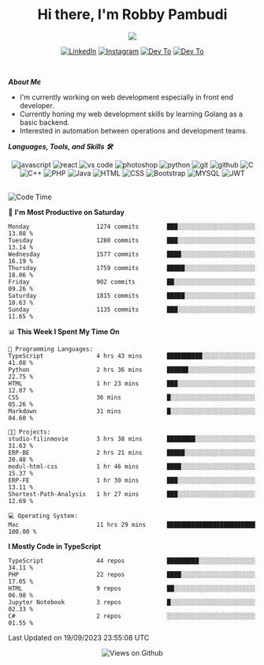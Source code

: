 <div align="center">
   <h1>Hi there, I'm Robby Pambudi </h1>

<img src="https://pronoun.cyou/x/y?subject=He&object=Him&height=20"> 
</div>

<p align='center'>
   <a href="https://www.linkedin.com/in/robbypambudi" target="_blank"><img src="https://img.shields.io/badge/LinkedIn-0077B5?style=for-the-badge&logo=linkedin&logoColor=white" alt="LinkedIn"></a>
   <a href="https://www.instagram.com/robbypambudi" target="_blank"><img src="https://img.shields.io/badge/Instagram-E4405F?style=for-the-badge&logo=instagram&logoColor=white" alt="Instagram"></a>
   <a href="https://dev.to/robbypambudi" target="_blank"><img src="https://img.shields.io/badge/dev.to-0A0A0A?style=for-the-badge&logo=dev.to&logoColor=white" alt="Dev To"></a>
   <a href="https://www.facebook.com/robbyulungpambudi" target="_blank"><img src="https://img.shields.io/badge/Facebook-1877F2?style=for-the-badge&logo=facebook&logoColor=white" alt="Dev To"></a>

</p> <p>
<br>
   
***About Me***
   
- I'm currently working on web development especially in front end developer.
- Currently honing my web development skills by learning Golang as a basic backend.
- Interested in automation between operations and development teams.
 
   
***Languages, Tools, and Skills 🛠***

   <div align="center">
   <img src="https://img.shields.io/badge/JavaScript-F7DF1E?style=for-the-badge&logo=javascript&logoColor=black" alt="javascript" />
      <img src="https://img.shields.io/badge/React-61DAFB?style=for-the-badge&logo=react&logoColor=black" alt="react" />
      <img src="https://img.shields.io/badge/vs%20code-007ACC?style=for-the-badge&logo=visual%20studio%20code&logoColor=white" alt="vs code" />
      <img src="https://img.shields.io/badge/adobe%20photoshop-31A8FF?style=for-the-badge&logo=adobe%20photoshop&logoColor=white" alt="photoshop" />
      <img src="https://img.shields.io/badge/python-3776AB?style=for-the-badge&logo=python&logoColor=white" alt="python" />
      <img src="https://img.shields.io/badge/Git-F05032?style=for-the-badge&logo=git&logoColor=white" alt="git" />
      <img src="https://img.shields.io/badge/GitHub-100000?style=for-the-badge&logo=github&logoColor=white" alt="github" />
      <img src="https://img.shields.io/badge/c-%2300599C.svg?style=for-the-badge&logo=c&logoColor=white" alt="C" />
      <img src="https://img.shields.io/badge/c++-%2300599C.svg?style=for-the-badge&logo=c%2B%2B&logoColor=white" alt="C++" />   
      <img src="https://img.shields.io/badge/PHP-777BB4?style=for-the-badge&logo=php&logoColor=white" alt="PHP" />
      <img src="https://img.shields.io/badge/Java-ED8B00?style=for-the-badge&logo=java&logoColor=white" alt="Java"/>
      <img src="https://img.shields.io/badge/HTML5-E34F26?style=for-the-badge&logo=html5&logoColor=white" alt="HTML" />
      <img src="https://img.shields.io/badge/CSS-239120?&style=for-the-badge&logo=css3&logoColor=white" alt ="CSS" />
      <img src="https://img.shields.io/badge/Bootstrap-563D7C?style=for-the-badge&logo=bootstrap&logoColor=white" alt="Bootstrap" />
      <img src="https://img.shields.io/badge/MySQL-00000F?style=for-the-badge&logo=mysql&logoColor=white" alt="MYSQL" />
      <img src="https://img.shields.io/badge/json%20web%20tokens-323330?style=for-the-badge&logo=json-web-tokens&logoColor=pink" alt="JWT" />
      
   </div><br>
   
<!--START_SECTION:waka-->
![Code Time](http://img.shields.io/badge/Code%20Time-1%2C077%20hrs%2036%20mins-blue)

📅 **I'm Most Productive on Saturday** 

```text
Monday                   1274 commits        ███░░░░░░░░░░░░░░░░░░░░░░   13.08 % 
Tuesday                  1280 commits        ███░░░░░░░░░░░░░░░░░░░░░░   13.14 % 
Wednesday                1577 commits        ████░░░░░░░░░░░░░░░░░░░░░   16.19 % 
Thursday                 1759 commits        █████░░░░░░░░░░░░░░░░░░░░   18.06 % 
Friday                   902 commits         ██░░░░░░░░░░░░░░░░░░░░░░░   09.26 % 
Saturday                 1815 commits        █████░░░░░░░░░░░░░░░░░░░░   18.63 % 
Sunday                   1135 commits        ███░░░░░░░░░░░░░░░░░░░░░░   11.65 % 
```


📊 **This Week I Spent My Time On** 

```text
💬 Programming Languages: 
TypeScript               4 hrs 43 mins       ██████████░░░░░░░░░░░░░░░   41.08 % 
Python                   2 hrs 36 mins       ██████░░░░░░░░░░░░░░░░░░░   22.75 % 
HTML                     1 hr 23 mins        ███░░░░░░░░░░░░░░░░░░░░░░   12.07 % 
CSS                      36 mins             █░░░░░░░░░░░░░░░░░░░░░░░░   05.26 % 
Markdown                 31 mins             █░░░░░░░░░░░░░░░░░░░░░░░░   04.60 % 

🐱‍💻 Projects: 
studio-filinmovie        3 hrs 38 mins       ████████░░░░░░░░░░░░░░░░░   31.63 % 
ERP-BE                   2 hrs 21 mins       █████░░░░░░░░░░░░░░░░░░░░   20.48 % 
modul-html-css           1 hr 46 mins        ████░░░░░░░░░░░░░░░░░░░░░   15.37 % 
ERP-FE                   1 hr 30 mins        ███░░░░░░░░░░░░░░░░░░░░░░   13.11 % 
Shortest-Path-Analysis   1 hr 27 mins        ███░░░░░░░░░░░░░░░░░░░░░░   12.69 % 

💻 Operating System: 
Mac                      11 hrs 29 mins      █████████████████████████   100.00 % 
```

**I Mostly Code in TypeScript** 

```text
TypeScript               44 repos            █████████░░░░░░░░░░░░░░░░   34.11 % 
PHP                      22 repos            ████░░░░░░░░░░░░░░░░░░░░░   17.05 % 
HTML                     9 repos             ██░░░░░░░░░░░░░░░░░░░░░░░   06.98 % 
Jupyter Notebook         3 repos             █░░░░░░░░░░░░░░░░░░░░░░░░   02.33 % 
C#                       2 repos             ░░░░░░░░░░░░░░░░░░░░░░░░░   01.55 % 
```




 Last Updated on 19/09/2023 23:55:08 UTC
<!--END_SECTION:waka-->

<div align="center">
<img src="https://komarev.com/ghpvc/?username=robbypambudi&color=green" alt="Views on Github" />
</div>

